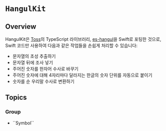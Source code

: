 # ``HangulKit``


## Overview

HangulKit은 [Toss](https://github.com/toss)의 TypeScript 라이브러리, 
 [es-hangul](https://github.com/toss/es-hangul)을 Swift로 포팅한 것으로,
 Swift 코드만 사용하여 다음과 같은 작업들을 손쉽게 처리할 수 있습니다:

- 문자열의 초성 추출하기
- 문자열 뒤에 조사 넣기
- 주어진 숫자를 한자어 수사로 바꾸기
- 주어진 숫자에 대해 4자리마다 달라지는 한글의 숫자 단위를 자동으로 붙이기
- 숫자를 순 우리말 수사로 변환하기

## Topics

### <!--@START_MENU_TOKEN@-->Group<!--@END_MENU_TOKEN@-->

- <!--@START_MENU_TOKEN@-->``Symbol``<!--@END_MENU_TOKEN@-->
